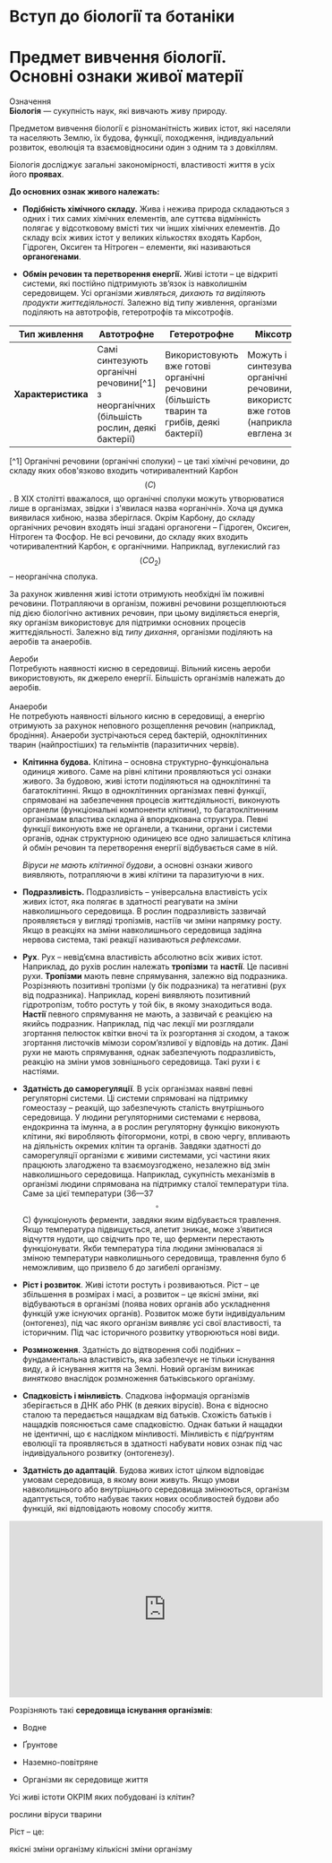 # Вступ до бiологiї та ботанiки
# Предмет вивчення бiологiї. Основнi ознаки живої матерiї
<div class="eoz-wrap">
<span class="eoz">Означення</span>
<div class="eoz-text">
<b>Бiологiя</b> — сукупнiсть наук, якi вивчають живу природу.
</div>
</div>

Предметом вивчення бiологiї є рiзноманiтнiсть живих iстот, якi населяли та населяють Землю, їх будова, функцiї, походження, iндивдуальний розвиток, еволюцiя та взаємовiдносини один з одним та з
довкiллям.

Бiологiя дослiджує загальнi закономiрностi, властивостi життя в усiх його **проявах**.

**До основних ознак живого належать:**

* **Подiбнiсть хiмiчного складу.** Жива i нежива природа складаються з одних i тих самих хiмiчних елементiв, але суттєва вiдмiннiсть полягає у вiдсотковому вмiстi тих чи iнших хiмiчних елементiв. До складу всiх живих iстот у великих кiлькостях входять
Карбон, Гiдроген, Оксиген та Нiтроген – елементи, якi називаються **органогенами**.

* **Обмiн речовин та перетворення енергiї.** Живi iстоти – це вiдкритi системи, якi постiйно пiдтримують зв’язок iз навколишнiм
середовищем. Усi органiзми *живляться, дихають та видiляють
продукти життєдiяльностi.* Залежно вiд типу живлення, органiзми подiляють на автотрофiв, гетеротрофiв та мiксотрофiв.



| Тип живлення | Автотрофне | Гетеротрофне | Мiксотрофне |
| -- | -- | -- | -- |
| **Характеристика** | Самі синтезують органічні речовини[^1] з неорганічних (більшість рослин, деякі бактерії)| Використовують вже готові органічні речовини (більшість тварин та грибів, деякі бактерії) | Можуть і синтезувати органічні речовини, і використовувати вже готові (наприклад, евглена зелена).|

[^1] Органічні речовини (органічні сполуки) – це такі хімічні речовини, до складу яких обов'язково входить чотиривалентний Карбон $$(C)$$. В ХІХ столітті вважалося, що органічні сполуки можуть утворюватися лише в організмах, звідки і з'явилася назва «органічні». Хоча ця думка виявилася хибною, назва зберіглася. Окрім Карбону, до складу органічних речовин входять інші згадані органогени – Гідроген, Оксиген, Нітроген та Фосфор. Не всі речовини, до складу яких входить чотиривалентний Карбон, є органічними. Наприклад, вуглекислий газ  $$(CO_2)$$ – неорганічна сполука.



За рахунок живлення живі істоти отримують необхідні їм поживні речовини. Потрапляючи в організм, поживні речовини розщеплюються під дією біологічно активних речовин, при цьому виділяється енергія, яку організм використовує для підтримки основних процесів життєдіяльності.
Залежно від *типу дихання*, організми поділяють на аеробів та анаеробів.



<div class='ebio-wrap'>
<span class="ebio">Аероби</span>
<div class="ebio-text">
Потребують наявності кисню в середовищі. Вільний кисень аероби використовують, як джерело енергії. Більшість організмів належать до аеробів.
</div>
</div>
<br/>
<div class="ebio-wrap">
<span class="ebio">Анаероби</span>
<div class="ebio-text">
Не потребують наявності вільного кисню в середовищі, а енергію отримують за рахунок неповного розщеплення речовин (наприклад, бродіння). Анаероби зустрічаються серед бактерій, одноклітинних тварин (найпростіших) та гельмінтів (паразитичних червів).
</div>
</div>

-   **Клітинна будова.** Клітина – основна структурно-функціональна
    одиниця живого. Саме на рівні клітини проявляються усі ознаки
    живого. За будовою, живі істоти поділяються на одноклітинні та
    багатоклітинні. Якщо в одноклітинних організмах певні функції,
    спрямовані на забезпечення процесів життєдіяльності, виконують
    органели (функціональні компоненти клітини), то багатоклітинним
    організмам властива складна й впорядкована структура. Певні функції
    виконують вже не органели, а тканини, органи і системи органів,
    однак структурною одиницею все одно залишається клітина й обмін
    речовин та перетворення енергії відбувається саме в ній.

    *Віруси не мають клітинної будови*, а основні ознаки живого
    виявляють, потрапляючи в живі клітини та паразитуючи в них.

-   **Подразливість.** Подразливість – універсальна властивість усіх
    живих істот, яка полягає в здатності реагувати на зміни
    навколишнього середовища. В рослин подразливість зазвичай
    проявляється у вигляді тропізмів, настіїв чи зміни напрямку росту.
    Якщо в реакціях на зміни навколишнього середовища задіяна нервова
    система, такі реакції називаються *рефлексами*.

-   **Рух**. Рух – невід’ємна властивість абсолютно всіх живих істот.
    Наприклад, до рухів рослин належать **тропiзми** та **настiї**. Це пасивні рухи. **Тропiзми** мають певне
    спрямування, залежно від подразника. Розрізняють позитивні тропізми
    (у бік подразника) та негативні (рух від подразника). Наприклад,
    корені виявляють позитивний гідротропізм, тобто ростуть у той бік, в
    якому знаходиться вода. **Настiї** певного спрямування не мають, а зазвичай є
    реакцією на якийсь подразник. Наприклад, під час лекції ми
    розглядали згортання пелюсток квітки вночі та їх розгортання зі
    сходом, а також згортання листочків мімози сором’язливої у відповідь
    на дотик. Дані рухи не мають спрямування, однак забезпечують
    подразливість, реакцію на зміни умов зовнішнього середовища. Такі
    рухи і є настіями.

-   **Здатність до саморегуляції**. В усіх організмах наявні певні
    регуляторні системи. Ці системи спрямовані на підтримку гомеостазу –
    реакцій, що забезпечують сталість внутрішнього середовища. У людини
    регуляторними системами є нервова, ендокринна та імунна, а в рослин
    регуляторну функцію виконують клітини, які виробляють фітогормони,
    котрі, в свою чергу, впливають на діяльність окремих клітин та
    органів. Завдяки здатності до саморегуляції організми є живими
    системами, усі частини яких працюють злагоджено та взаємоузгоджено,
    незалежно від змін навколишнього середовища.
    Наприклад, сукупність механізмів в організмі людини спрямована на
    підтримку сталої температури тіла. Саме за цієї температури (36—37$$^{\circ}$$C) функціонують ферменти, завдяки яким відбувається
    травлення. Якщо температура підвищується, апетит зникає, може
    з’явитися відчуття нудоти, що свідчить про те, що ферменти
    перестають функціонувати. Якби температура тіла людини змінювалася
    зі зміною температури навколишнього середовища, травлення було б
    неможливим, що призвело б до загибелі організму.

-   **Ріст і розвиток**. Живі істоти ростуть і розвиваються. Ріст – це
    збільшення в розмірах і масі, а розвиток – це якісні зміни, які
    відбуваються в організмі (поява нових органів або ускладнення
    функцій уже існуючих органів). Розвиток може бути індивідуальним
    (онтогенез), під час якого організм виявляє усі свої властивості, та
    історичним. Під час історичного розвитку утворюються нові види.

-   **Розмноження**. Здатність до відтворення собі подібних –
    фундаментальна властивість, яка забезпечує не тільки існування виду,
    а й існування життя на Землі. Новий організм виникає *винятково*
    внаслідок розмноження батьківського організму.

-   **Спадковість і мінливість**. Спадкова інформація організмів
    зберігається в ДНК або РНК (в деяких вірусів). Вона є відносно
    сталою та передається нащадкам від батьків. Схожість батьків і
    нащадків пояснюється саме спадковістю. Однак батьки й нащадки не
    ідентичні, що є наслідком мінливості. Мінливість є підґрунтям
    еволюції та проявляється в здатності набувати нових ознак під час
    індивідуального розвитку (онтогенезу).

-   **Здатність до адаптацій**. Будова живих істот цілком відповідає умовам середовища, в якому вони живуть. Якщо умови навколишнього
    або внутрішнього середовища змінюються, організм адаптується, тобто
    набуває таких нових особливостей будови або функцій, які
    відповідають новому способу життя.




<div class="fluidMedia">
<iframe align="center" width="560" height="315" src="https://www.youtube.com/embed/q4H2Yvk8-98" frameborder="0" allowfullscreen></iframe>
</div>
<div class="popup">
</div>

Розрізняють такі **середовища iснування органiзмiв**:

-   Водне

-   Ґрунтове

-   Наземно-повітряне

-   Організми як середовище життя


<quiz correctLabel="correct" incorrectLabel="incorrect" checkLabel="check"> 
    <question text="">
        <p>Усі живі істоти ОКРІМ яких побудовані із клітин?</p>
        <answer>рослини</answer>
        <answer correct>віруси</answer>
        <answer>тварини</answer>
    </question>
    <question text="">
        <p>Ріст – це:</p>
        <answer>якісні зміни організму</answer>
        <answer correct>кількісні зміни організму</answer>
    </question>
</quiz>
